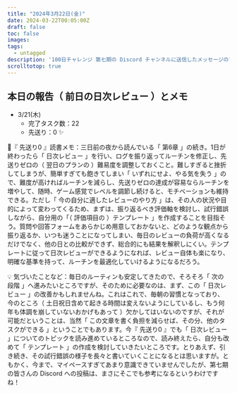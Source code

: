 ```yaml
---
title: "2024年3月22日(金)"
date: 2024-03-22T00:05:00Z
draft: false
toc: false
images:
tags: 
  - untagged
description: '100日チャレンジ 第七期の Discord チャンネルに送信したメッセージのアーカイブ'
scrolltotop: true
---
```


## 本日の報告（ 前日の日次レビュー ）とメモ

- 3/21(木)
  - 完了タスク数：22
  - 先送り：0 ✨

🔖『 先送り0 』読書メモ：三日前の夜から読んでいる「 第6章 」の続き。1日が終わったら「 日次レビュー 」を行い、ログを振り返ってルーチンを修正し、先送りゼロの（ 翌日のプランの ）難易度を調整しておくこと。難しすぎると挫折してしまうが、簡単すぎても飽きてしまい「 いずれにせよ、やる気を失う 」ので、難度が高ければルーチンを減らし、先送りゼロの達成が容易ならルーチンを増やして、随時、ゲーム感覚でレベルを調節し続けると、モチベーションも維持できる。ただし「 今の自分に適したレビューのやり方 」は、その人の状況や目的によって変わってくるため、まずは、振り返るべき評価軸を検討し、試行錯誤しながら、自分用の「（ 評価項目の ）テンプレート 」を作成することを目指そう。質問や回答フォームをあらかじめ用意しておかないと、どのような観点から振り返るか、いつも迷うことになってしまい、毎日のレビューの負荷が高くなるだけでなく、他の日との比較ができず、総合的にも結果を解釈しにくい。テンプレートに従って日次レビューができるようになれば、レビュー自体も楽になり、明確な基準を持って、ルーチンを最適化していけるようになるだろう。

💡 気づいたことなど：毎日のルーティンも安定してきたので、そろそろ「 次の段階 」へ進みたいところですが、そのために必要なのは、まず、この「 日次レビュー 」の改善かもしれませんね。これはこれで、毎朝の習慣となっており、今のところ（ 土日祝日含めて起きる時間は変えないようにしているし、もう何年も体調を崩していないおかげもあって ）欠かしてはいないのですが、それが可能だということは、当然「 この文章を書く負担を減らせば、その分、他のタスクができる 」ということでもあります。今『 先送り0 』でも「 日次レビュー 」についてのトピックを読み進めているところなので、読み終えたら、自分も改めて「 テンプレート 」の作成を検討していきたいところです。とりあえず、引き続き、その試行錯誤の様子を長々と書いていくことになるとは思いますが。ともかく、今まで、マイペースすぎてあまり意識できていませんでしたが、第七期の皆さんの Discord への投稿は、まさにそこでも参考になるというわけですね！

